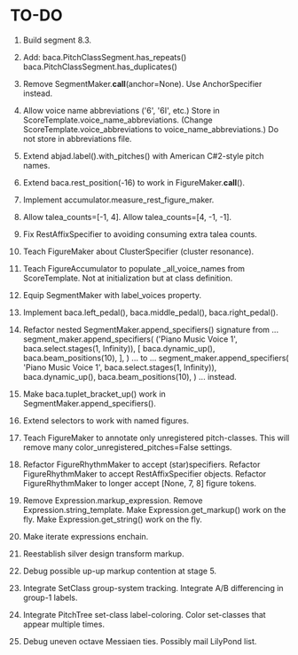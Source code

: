 TO-DO
=====

1.  Build segment 8.3.

2.  Add:
        baca.PitchClassSegment.has_repeats()
        baca.PitchClassSegment.has_duplicates()

3.  Remove SegmentMaker.__call__(anchor=None).
    Use AnchorSpecifier instead.

4.  Allow voice name abbreviations ('6', '6I', etc.)
    Store in ScoreTemplate.voice_name_abbreviations.
    (Change ScoreTemplate.voice_abbreviations to voice_name_abbreviations.)
    Do not store in abbreviations file.

5.  Extend abjad.label().with_pitches() with American C#2-style pitch names.

6.  Extend baca.rest_position(-16) to work in FigureMaker.__call__().

7.  Implement accumulator.measure_rest_figure_maker.

8.  Allow talea_counts=[-1, 4].
    Allow talea_counts=[4, -1, -1].

9.  Fix RestAffixSpecifier to avoiding consuming extra talea counts.

10. Teach FigureMaker about ClusterSpecifier (cluster resonance).

11. Teach FigureAccumulator to populate _all_voice_names from ScoreTemplate.
    Not at initialization but at class definition.

12. Equip SegmentMaker with label_voices property.

13. Implement baca.left_pedal(), baca.middle_pedal(), baca.right_pedal().

14. Refactor nested SegmentMaker.append_specifiers() signature from ...
        segment_maker.append_specifiers(
            ('Piano Music Voice 1', baca.select.stages(1, Infinity)),
            [
                baca.dynamic_up(),
                baca.beam_positions(10),
                ],
            )
    ... to ...
        segment_maker.append_specifiers(
            'Piano Music Voice 1',
            baca.select.stages(1, Infinity)),
            baca.dynamic_up(),
            baca.beam_positions(10),
            )
    ... instead.

15. Make baca.tuplet_bracket_up() work in SegmentMaker.append_specifiers().

16. Extend selectors to work with named figures.

17. Teach FigureMaker to annotate only unregistered pitch-classes.
    This will remove many color_unregistered_pitches=False settings.

18. Refactor FigureRhythmMaker to accept (star)specifiers.
    Refactor FigureRhythmMaker to accept RestAffixSpecifier objects.
    Refactor FigureRhythmMaker to longer accept [None, 7, 8] figure tokens.

19. Remove Expression.markup_expression.
    Remove Expression.string_template.
    Make Expression.get_markup() work on the fly.
    Make Expression.get_string() work on the fly.

20. Make iterate expressions enchain.

21. Reestablish silver design transform markup.

22. Debug possible up-up markup contention at stage 5.

23. Integrate SetClass group-system tracking.
    Integrate A/B differencing in group-1 labels.

24. Integrate PitchTree set-class label-coloring.
    Color set-classes that appear multiple times.

25. Debug uneven octave Messiaen ties. Possibly mail LilyPond list.
